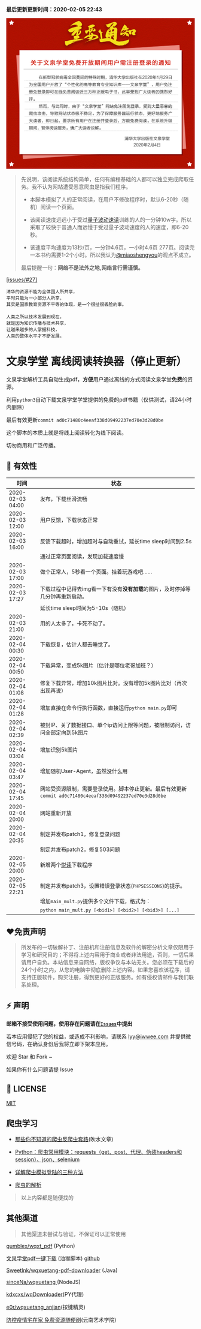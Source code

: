 **最后更新更新时间：2020-02-05 22:43**



![](notice.jpeg)





> 先说明，该阅读系统结构简单，任何有编程基础的人都可以独立完成爬取任务。我不认为网站遭受恶意爬虫是指我们程序。
>
> - 本脚本模拟了人的正常阅读，在用户不修改程序时，默认6-20秒（随机）阅读一个页面。
>
> - 该阅读速度远远小于受过[量子波动速读](https://baike.baidu.com/item/量子波动速读/4641373?fr=aladdin)训练的人的一分钟10w字。所以采取了较快于普通人而远慢于受过量子波动速度的人的速度，即6-20秒。
>
> - 该速度平均速度为13秒/页，一分钟4.6页，一小时4.6页 277页。阅读完一本书约需要1-2个小时。所以我认为[@miaoshengyou](https://github.com/miaoshengyou)的观点不成立。
>
> 最后提醒一句：**网络不是法外之地,网络言行需谨慎。**



[[issues/#27]](https://github.com/kajweb/wqxuetang_downloader/issues/27)

```
清华的资源不能为全体国人所共享，
平时只能为一小部分人所享，
其实是国家教育资源不平等的体现，是一个很扯很丢脸的事。

人类之所以技术发展到现在，
就是因为知识传播与技术共享，
让越来越多的人掌握科技，
人类的整体水平才不断发展。
```





# 文泉学堂 离线阅读转换器（停止更新）

文泉学堂解析工具自动生成pdf，**方便**用户通过离线的方式阅读文泉学堂**免费**的资源。



利用`python3`自动下载文泉学堂学堂提供的免费的pdf书籍（仅供测试，请24小时内删除）



最后有效更新`commit ad0c71480c4eeaf338d09492237ed70e3d28d0be`



这个脚本的本质上就是将线上阅读转化为线下阅读。



切勿商用和广泛传播。



## 🌙 有效性

| 时间             | 状态                                                         |
| ---------------- | ------------------------------------------------------------ |
| 2020-02-03 04:00 | 发布，下载丝滑流畅                                           |
| 2020-02-03 12:00 | 用户反馈，下载状态正常                                       |
| 2020-02-03 16:00 | 反馈下载超时，增加超时与自动重试，延长time sleep时间到2.5s   |
|                  | 通过正常页面阅读，发现加载速度慢                             |
| 2020-02-03 17:00 | 做个正常人，5秒看一个页面。挂着玩游戏吧……                    |
| 2020-02-03 17:27 | 下载过程中记得去img看一下有没有**没有加载**的图片，及时停掉等几分钟再重新启动。 |
|                  | 延长time sleep时间为5-10s（随机）                            |
| 2020-02-03 21:00 | 用的人太多了，卡死不动了。                                   |
| 2020-02-04 00:30 | 下载恢复，估计人都去睡觉了。                                 |
| 2020-02-04 00:50 | 下载异常，变成5k图片（估计是哪位老哥加班？）                 |
| 2020-02-04 01:08 | 修复下载异常，增加10k图片比对。没有增加5k图片比对（再次出现再说） |
| 2020-02-04 01:28 | 增加直接在命令行执行函数，直接运行`python main.py`即可       |
| 2020-02-04 02:39 | 被封IP、关了数据接口、单个ip访问上限等问题，被限制访问，访问全部定向到5k图片 |
| 2020-02-04 03:04 | 增加识别5k图片                                               |
| 2020-02-04 03:47 | 增加随机User-Agent，虽然没什么用                             |
| 2020-02-04 17:45 | 网站受资源限制，需要登录使用。脚本停止更新。最后有效更新`commit ad0c71480c4eeaf338d09492237ed70e3d28d0be` |
| 2020-02-04 20:00 | 网站重新开放                                                 |
| 2020-02-04 20:35 | 制定并发布patch1，修复登录问题                               |
|                  | 制定并发布patch2，修复503问题                                |
| 2020-02-05 20:00 | 新增两个[悦读](http://yd.51zhy.cn)下载程序                   |
| 2020-02-05 22:21 | 制定并发布patch3，设置错误登录状态(`PHPSESSIONS`)的提示。    |
|                  | 增加`main_mult.py`提供多个文件下载，格式为：                 |
|                  | `python main_mult.py [<bid1>] [<bid2>] [<bid3>] [...]`       |



## ❤免责声明

> 所发布的一切破解补丁、注册机和注册信息及软件的解密分析文章仅限用于学习和研究目的；不得将上述内容用于商业或者非法用途，否则，一切后果请用户自负。本站信息来自网络，版权争议与本站无关。您必须在下载后的24个小时之内，从您的电脑中彻底删除上述内容。如果您喜欢该程序，请支持正版软件，购买注册，得到更好的正版服务。如有侵权请邮件与我们联系处理。



## ⚡ 声明

**邮箱不接受使用问题，使用存在问题请在[`Issues`](https://github.com/kajweb/wqxuetang_downloader/issues)中提出**

若本应用侵犯了您的权益，或造成不利影响，请联系 lyy@iwwee.com 并提供微信号码，在确认身份后我将立即下架本应用。

欢迎 Star 和 Fork ~

如果你有什么问题请提 Issue



## 📃 LICENSE

[MIT](https://opensource.org/licenses/mit-license.php)



## 爬虫学习

- [那些你不知道的爬虫反爬虫套路](https://blog.csdn.net/kajweb/article/details/72849852)(吹水文章)

- [Python：爬虫常用模块：requests（get、post、代理、伪装headers和session）、json、selenium](https://blog.csdn.net/weixin_43473435/article/details/84637382)

- [详解爬虫模拟登陆的三种方法](https://blog.csdn.net/zhusongziye/article/details/91353222)

- [爬虫的解析](https://blog.csdn.net/qq_36958104/article/details/81478551)

> 以上内容都是随便找的

## 其他渠道

> 其他渠道未尝试与验证，不保证可以正常使用

[gumblex/wqxt_pdf](https://github.com/gumblex/wqxt_pdf) (Python)

[文泉学堂pdf一键下载](https://greasyfork.org/zh-CN/scripts/396025-文泉学堂pdf下载) (油猴脚本)   [github](https://github.com/Kevin0z0/wenquan-pdf-download)

[SweetInk/wqxuetang-pdf-downloader](https://github.com/SweetInk/wqxuetang-pdf-downloader) (Java)

[sinceNa/wqxuetang ](https://github.com/sinceNa/wqxuetang)(NodeJS)

[kdxcxs/wqDownloader](https://github.com/kdxcxs/wqDownloader)(PY代理)

[e0r/wqxuetang_anjian](https://github.com/e0r/wqxuetang_anjian)(按键精灵)



[防控疫情宅在家 免费资源随便刷](http://www.ynart.edu.cn/info/1002/2807.htm)(云南艺术学院)